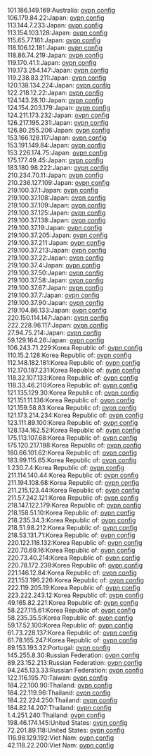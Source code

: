 101.186.149.169:Australia: [ovpn config](vpn/101_186_149_169.ovpn)  
106.179.84.22:Japan: [ovpn config](vpn/106_179_84_22.ovpn)  
113.144.7.233:Japan: [ovpn config](vpn/113_144_7_233.ovpn)  
113.154.103.128:Japan: [ovpn config](vpn/113_154_103_128.ovpn)  
115.65.77.161:Japan: [ovpn config](vpn/115_65_77_161.ovpn)  
118.106.12.181:Japan: [ovpn config](vpn/118_106_12_181.ovpn)  
118.86.74.219:Japan: [ovpn config](vpn/118_86_74_219.ovpn)  
119.170.41.1:Japan: [ovpn config](vpn/119_170_41_1.ovpn)  
119.173.254.147:Japan: [ovpn config](vpn/119_173_254_147.ovpn)  
119.238.83.211:Japan: [ovpn config](vpn/119_238_83_211.ovpn)  
120.138.134.224:Japan: [ovpn config](vpn/120_138_134_224.ovpn)  
122.218.12.22:Japan: [ovpn config](vpn/122_218_12_22.ovpn)  
124.143.28.10:Japan: [ovpn config](vpn/124_143_28_10.ovpn)  
124.154.203.179:Japan: [ovpn config](vpn/124_154_203_179.ovpn)  
124.211.173.232:Japan: [ovpn config](vpn/124_211_173_232.ovpn)  
126.217.195.231:Japan: [ovpn config](vpn/126_217_195_231.ovpn)  
126.80.255.206:Japan: [ovpn config](vpn/126_80_255_206.ovpn)  
153.166.128.117:Japan: [ovpn config](vpn/153_166_128_117.ovpn)  
153.191.149.84:Japan: [ovpn config](vpn/153_191_149_84.ovpn)  
153.226.174.75:Japan: [ovpn config](vpn/153_226_174_75.ovpn)  
175.177.49.45:Japan: [ovpn config](vpn/175_177_49_45.ovpn)  
183.180.98.222:Japan: [ovpn config](vpn/183_180_98_222.ovpn)  
210.234.70.11:Japan: [ovpn config](vpn/210_234_70_11.ovpn)  
210.236.127.109:Japan: [ovpn config](vpn/210_236_127_109.ovpn)  
219.100.37.1:Japan: [ovpn config](vpn/219_100_37_1.ovpn)  
219.100.37.108:Japan: [ovpn config](vpn/219_100_37_108.ovpn)  
219.100.37.109:Japan: [ovpn config](vpn/219_100_37_109.ovpn)  
219.100.37.125:Japan: [ovpn config](vpn/219_100_37_125.ovpn)  
219.100.37.138:Japan: [ovpn config](vpn/219_100_37_138.ovpn)  
219.100.37.19:Japan: [ovpn config](vpn/219_100_37_19.ovpn)  
219.100.37.205:Japan: [ovpn config](vpn/219_100_37_205.ovpn)  
219.100.37.211:Japan: [ovpn config](vpn/219_100_37_211.ovpn)  
219.100.37.213:Japan: [ovpn config](vpn/219_100_37_213.ovpn)  
219.100.37.22:Japan: [ovpn config](vpn/219_100_37_22.ovpn)  
219.100.37.4:Japan: [ovpn config](vpn/219_100_37_4.ovpn)  
219.100.37.50:Japan: [ovpn config](vpn/219_100_37_50.ovpn)  
219.100.37.58:Japan: [ovpn config](vpn/219_100_37_58.ovpn)  
219.100.37.67:Japan: [ovpn config](vpn/219_100_37_67.ovpn)  
219.100.37.7:Japan: [ovpn config](vpn/219_100_37_7.ovpn)  
219.100.37.90:Japan: [ovpn config](vpn/219_100_37_90.ovpn)  
219.104.86.133:Japan: [ovpn config](vpn/219_104_86_133.ovpn)  
220.150.114.147:Japan: [ovpn config](vpn/220_150_114_147.ovpn)  
222.228.96.117:Japan: [ovpn config](vpn/222_228_96_117.ovpn)  
27.94.75.214:Japan: [ovpn config](vpn/27_94_75_214.ovpn)  
59.129.164.26:Japan: [ovpn config](vpn/59_129_164_26.ovpn)  
106.243.71.229:Korea Republic of: [ovpn config](vpn/106_243_71_229.ovpn)  
110.15.2.128:Korea Republic of: [ovpn config](vpn/110_15_2_128.ovpn)  
112.148.182.181:Korea Republic of: [ovpn config](vpn/112_148_182_181.ovpn)  
112.170.187.231:Korea Republic of: [ovpn config](vpn/112_170_187_231.ovpn)  
118.32.107.133:Korea Republic of: [ovpn config](vpn/118_32_107_133.ovpn)  
118.33.46.210:Korea Republic of: [ovpn config](vpn/118_33_46_210.ovpn)  
121.135.129.30:Korea Republic of: [ovpn config](vpn/121_135_129_30.ovpn)  
121.151.11.136:Korea Republic of: [ovpn config](vpn/121_151_11_136.ovpn)  
121.159.58.83:Korea Republic of: [ovpn config](vpn/121_159_58_83.ovpn)  
121.173.214.234:Korea Republic of: [ovpn config](vpn/121_173_214_234.ovpn)  
123.111.89.100:Korea Republic of: [ovpn config](vpn/123_111_89_100.ovpn)  
128.134.162.52:Korea Republic of: [ovpn config](vpn/128_134_162_52.ovpn)  
175.113.107.68:Korea Republic of: [ovpn config](vpn/175_113_107_68.ovpn)  
175.120.217.188:Korea Republic of: [ovpn config](vpn/175_120_217_188.ovpn)  
180.66.101.62:Korea Republic of: [ovpn config](vpn/180_66_101_62.ovpn)  
183.99.115.65:Korea Republic of: [ovpn config](vpn/183_99_115_65.ovpn)  
1.230.7.4:Korea Republic of: [ovpn config](vpn/1_230_7_4.ovpn)  
211.114.140.44:Korea Republic of: [ovpn config](vpn/211_114_140_44.ovpn)  
211.194.108.68:Korea Republic of: [ovpn config](vpn/211_194_108_68.ovpn)  
211.215.123.44:Korea Republic of: [ovpn config](vpn/211_215_123_44.ovpn)  
211.57.242.121:Korea Republic of: [ovpn config](vpn/211_57_242_121.ovpn)  
218.147.122.179:Korea Republic of: [ovpn config](vpn/218_147_122_179.ovpn)  
218.158.51.10:Korea Republic of: [ovpn config](vpn/218_158_51_10.ovpn)  
218.235.34.3:Korea Republic of: [ovpn config](vpn/218_235_34_3.ovpn)  
218.51.98.212:Korea Republic of: [ovpn config](vpn/218_51_98_212.ovpn)  
218.53.131.71:Korea Republic of: [ovpn config](vpn/218_53_131_71.ovpn)  
220.122.118.132:Korea Republic of: [ovpn config](vpn/220_122_118_132.ovpn)  
220.70.69.16:Korea Republic of: [ovpn config](vpn/220_70_69_16.ovpn)  
220.73.40.214:Korea Republic of: [ovpn config](vpn/220_73_40_214.ovpn)  
220.78.172.239:Korea Republic of: [ovpn config](vpn/220_78_172_239.ovpn)  
221.146.12.84:Korea Republic of: [ovpn config](vpn/221_146_12_84.ovpn)  
221.153.196.226:Korea Republic of: [ovpn config](vpn/221_153_196_226.ovpn)  
222.119.205.19:Korea Republic of: [ovpn config](vpn/222_119_205_19.ovpn)  
223.222.243.12:Korea Republic of: [ovpn config](vpn/223_222_243_12.ovpn)  
49.165.82.221:Korea Republic of: [ovpn config](vpn/49_165_82_221.ovpn)  
58.227.115.61:Korea Republic of: [ovpn config](vpn/58_227_115_61.ovpn)  
58.235.35.5:Korea Republic of: [ovpn config](vpn/58_235_35_5.ovpn)  
59.17.52.100:Korea Republic of: [ovpn config](vpn/59_17_52_100.ovpn)  
61.73.228.137:Korea Republic of: [ovpn config](vpn/61_73_228_137.ovpn)  
61.78.165.247:Korea Republic of: [ovpn config](vpn/61_78_165_247.ovpn)  
89.153.193.32:Portugal: [ovpn config](vpn/89_153_193_32.ovpn)  
145.255.8.30:Russian Federation: [ovpn config](vpn/145_255_8_30.ovpn)  
89.23.152.213:Russian Federation: [ovpn config](vpn/89_23_152_213.ovpn)  
94.245.133.33:Russian Federation: [ovpn config](vpn/94_245_133_33.ovpn)  
122.116.195.70:Taiwan: [ovpn config](vpn/122_116_195_70.ovpn)  
184.22.100.90:Thailand: [ovpn config](vpn/184_22_100_90.ovpn)  
184.22.119.96:Thailand: [ovpn config](vpn/184_22_119_96.ovpn)  
184.22.224.250:Thailand: [ovpn config](vpn/184_22_224_250.ovpn)  
184.82.14.207:Thailand: [ovpn config](vpn/184_82_14_207.ovpn)  
1.4.251.240:Thailand: [ovpn config](vpn/1_4_251_240.ovpn)  
198.46.174.145:United States: [ovpn config](vpn/198_46_174_145.ovpn)  
72.201.89.118:United States: [ovpn config](vpn/72_201_89_118.ovpn)  
116.98.129.192:Viet Nam: [ovpn config](vpn/116_98_129_192.ovpn)  
42.118.22.200:Viet Nam: [ovpn config](vpn/42_118_22_200.ovpn)  
